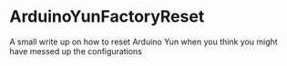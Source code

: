 # ArduinoYunFactoryReset
A small write up on how to reset Arduino Yun when you think you might have messed up the configurations
